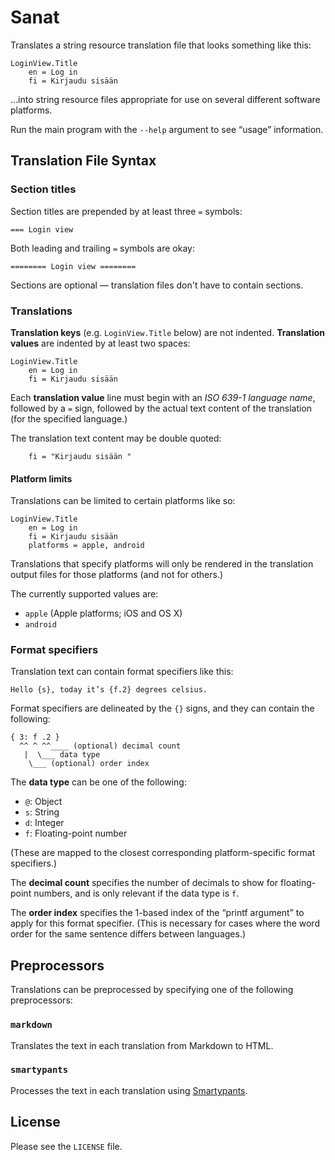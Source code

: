 
Sanat
=====

Translates a string resource translation file that looks something like this:

    LoginView.Title
        en = Log in
        fi = Kirjaudu sisään

…into string resource files appropriate for use on several different software platforms.

Run the main program with the `--help` argument to see “usage” information.


Translation File Syntax
------------------------

### Section titles

Section titles are prepended by at least three `=` symbols:

    === Login view

Both leading and trailing `=` symbols are okay:

    ======== Login view ========

Sections are optional — translation files don't have to contain sections.


### Translations

__Translation keys__ (e.g. `LoginView.Title` below) are not indented.
__Translation values__ are indented by at least two spaces:

    LoginView.Title
        en = Log in
        fi = Kirjaudu sisään

Each __translation value__ line must begin with an _ISO 639-1 language name_, followed by a `=` sign, followed by the actual text content of the translation (for the specified language.)

The translation text content may be double quoted:

        fi = "Kirjaudu sisään "

#### Platform limits

Translations can be limited to certain platforms like so:

    LoginView.Title
        en = Log in
        fi = Kirjaudu sisään
        platforms = apple, android

Translations that specify platforms will only be rendered in the translation output files for those platforms (and not for others.)

The currently supported values are:

- `apple` (Apple platforms; iOS and OS X)
- `android`


### Format specifiers

Translation text can contain format specifiers like this:

    Hello {s}, today it’s {f.2} degrees celsius.

Format specifiers are delineated by the `{}` signs, and they can contain the following:

    { 3: f .2 }
      ^^ ^ ^^____ (optional) decimal count
       |  \___ data type
        \___ (optional) order index

The __data type__ can be one of the following:

- `@`: Object
- `s`: String
- `d`: Integer
- `f`: Floating-point number

(These are mapped to the closest corresponding platform-specific format specifiers.)

The __decimal count__ specifies the number of decimals to show for floating-point numbers, and is only relevant if the data type is `f`.

The __order index__ specifies the 1-based index of the “printf argument” to apply for this format specifier. (This is necessary for cases where the word order for the same sentence differs between languages.)


Preprocessors
-------------

Translations can be preprocessed by specifying one of the following preprocessors:

### `markdown`

Translates the text in each translation from Markdown to HTML.

### `smartypants`

Processes the text in each translation using [Smartypants].


[Smartypants]: https://daringfireball.net/projects/smartypants/


License
-------

Please see the `LICENSE` file.





